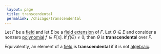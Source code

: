 ```yaml
---
 layout: page
 title: transcendental
 permalink: /chicago/transcendental
---
```

Let $F$ be a [field](https://mathgloss.github.io/MathGloss/chicago/field) and let $E$ be a [field extension](https://mathgloss.github.io/MathGloss/chicago/field_extension) of $F$. Let $\Theta \in E$ and consider a nonzero [polynomial](https://mathgloss.github.io/MathGloss/chicago/polynomial_ring) $f\in F[x]$.  If $f(\Theta)\neq 0$, then $\Theta$ is **transcendental** over $F$. 

Equivalently, an element of a [field](https://mathgloss.github.io/MathGloss/chicago/field) is **transcendental** if it is not [algebraic](https://mathgloss.github.io/MathGloss/chicago/algebraic_element_of_an_algebra).